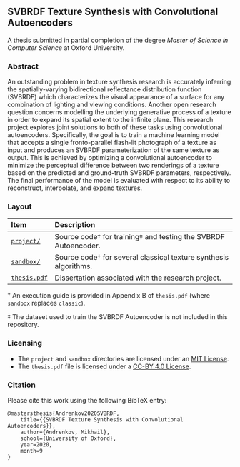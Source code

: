 ## SVBRDF Texture Synthesis with Convolutional Autoencoders
A thesis submitted in partial completion of the degree *Master of Science in Computer Science* at Oxford University.

### Abstract
An outstanding problem in texture synthesis research is accurately inferring the spatially-varying bidirectional reflectance distribution function (SVBRDF) which characterizes the visual appearance of a surface for any combination of lighting and viewing conditions. Another open research question concerns modelling the underlying generative process of a texture in order to expand its spatial extent to the infinite plane. This research project explores joint solutions to both of these tasks using convolutional autoencoders. Specifically, the goal is to train a machine learning model that accepts a single fronto-parallel flash-lit photograph of a texture as input and produces an SVBRDF parameterization of the same texture as output. This is achieved by optimizing a convolutional autoencoder to minimize the perceptual difference between two renderings of a texture based on the predicted and ground-truth SVBRDF parameters, respectively. The final performance of the model is evaluated with respect to its ability to 
reconstruct, interpolate, and expand textures.

### Layout
| Item | Description |
| :--- | :--- |
| [`project/`](project/) | Source code† for training‡ and testing the SVBRDF Autoencoder. |
| [`sandbox/`](sandbox/) | Source code† for several classical texture synthesis algorithms. |
| [`thesis.pdf`](thesis.pdf) | Dissertation associated with the research project. |

† An execution guide is provided in Appendix B of `thesis.pdf` (where `sandbox` replaces `classic`).

‡ The dataset used to train the SVBRDF Autoencoder is not included in this repository.

### Licensing
* The `project` and `sandbox` directories are licensed under an [MIT License](https://opensource.org/licenses/MIT).
* The `thesis.pdf` file is licensed under a [CC-BY 4.0 License](https://creativecommons.org/licenses/by/4.0/).

### Citation
Please cite this work using the following BibTeX entry:
```
@mastersthesis{Andrenkov2020SVBRDF,
    title={{SVBRDF Texture Synthesis with Convolutional Autoencoders}},
    author={Andrenkov, Mikhail},
    school={University of Oxford},
    year=2020,
    month=9
}
```
